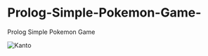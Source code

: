 # Prolog-Simple-Pokemon-Game-
Prolog Simple Pokemon Game 

![Kanto](https://user-images.githubusercontent.com/44260690/215496693-ad983d99-867c-4215-a03f-5350a08dec8d.jpg)
